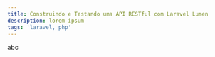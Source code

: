 ```yaml
---
title: Construindo e Testando uma API RESTful com Laravel Lumen
description: lorem ipsum
tags: 'laravel, php'
---
```

abc

